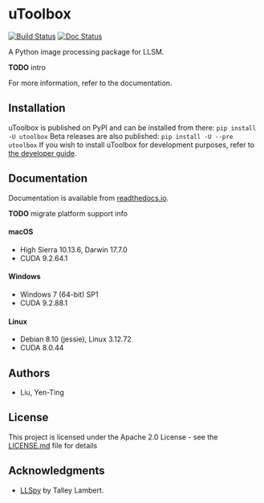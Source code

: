 # uToolbox
[![Build Status](https://travis-ci.com/liuyenting/uToolbox.svg?token=RnNdzNQoCUCRNxtUiy7m&branch=master)](https://travis-ci.com/liuyenting/uToolbox) 
[![Doc Status](https://readthedocs.org/projects/pip/badge/?version=latest&style=flat)](https://utoolbox.readthedocs.io/)  

A Python image processing package for LLSM.

**TODO** intro

For more information, refer to the documentation.

## Installation
uToolbox is published on PyPI and can be installed from there:
`pip install -U utoolbox`
Beta releases are also published:
`pip install -U --pre utoolbox`
If you wish to install uToolbox for development purposes, refer to [the developer guide](https://utoolbox.readthedocs.io/en/latest/intro/developer.html).

## Documentation
Documentation is available from [readthedocs.io](https://utoolbox.readthedocs.io/en/latest/index.html).

**TODO** migrate platform support info

#### macOS
- High Sierra 10.13.6, Darwin 17.7.0
- CUDA 9.2.64.1

#### Windows
- Windows 7 (64-bit) SP1
- CUDA 9.2.88.1

#### Linux
- Debian 8.10 (jessie), Linux 3.12.72
- CUDA 8.0.44


## Authors
- Liu, Yen-Ting

## License
This project is licensed under the Apache 2.0 License - see the [LICENSE.md](LICENSE.md) file for details

## Acknowledgments
- [LLSpy](https://github.com/tlambert03/LLSpy) by Talley Lambert.

